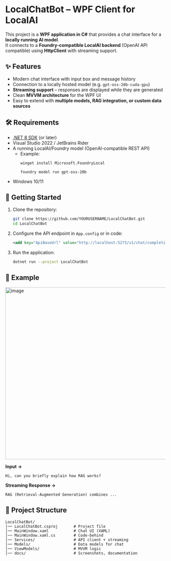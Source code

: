 # LocalChatBot – WPF Client for LocalAI  

This project is a **WPF application in C#** that provides a chat interface for a **locally running AI model**.  
It connects to a **Foundry-compatible LocalAI backend** (OpenAI API compatible) using **HttpClient** with streaming support.  

## ✨ Features  
- Modern chat interface with input box and message history  
- Connection to a locally hosted model (e.g. `gpt-oss-20b-cuda-gpu`)  
- **Streaming support** – responses are displayed while they are generated  
- Clean **MVVM architecture** for the WPF UI  
- Easy to extend with **multiple models, RAG integration, or custom data sources**  

## 🛠 Requirements  
- [.NET 8 SDK](https://dotnet.microsoft.com/) (or later)  
- Visual Studio 2022 / JetBrains Rider  
- A running LocalAI/Foundry model (OpenAI-compatible REST API)  
  - Example:  
    ```windows
    winget install Microsoft.FoundryLocal
    ```
    ```windows
    foundry model run gpt-oss-20b
    ```
- Windows 10/11  

## 🚀 Getting Started  
1. Clone the repository:  
   ```bash
   git clone https://github.com/YOURUSERNAME/LocalChatBot.git
   cd LocalChatBot
   ```
2. Configure the API endpoint in `App.config` or in code:  
   ```xml
   <add key="ApiBaseUrl" value="http://localhost:5273/v1/chat/completions" />
   ```
3. Run the application:  
   ```bash
   dotnet run --project LocalChatBot
   ```

## 💬 Example  
<img width="778" height="540" alt="image" src="https://github.com/user-attachments/assets/c0689624-68fb-4c0b-8506-36b639e4b87d" />


**Input →**  
```
Hi, can you briefly explain how RAG works?
```  

**Streaming Response →**  
```
RAG (Retrieval-Augmented Generation) combines ...
```  

## 📂 Project Structure  
```
LocalChatBot/
│── LocalChatBot.csproj       # Project file
│── MainWindow.xaml           # Chat UI (XAML)
│── MainWindow.xaml.cs        # Code-behind
│── Services/                 # API client + streaming
│── Models/                   # Data models for chat
│── ViewModels/               # MVVM logic
│── docs/                     # Screenshots, documentation
```

